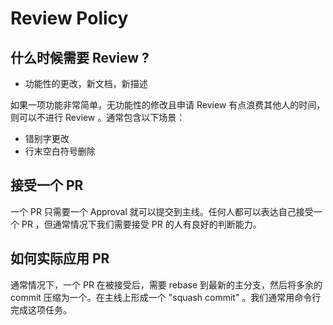 # Review Policy

## 什么时候需要 Review ?

- 功能性的更改，新文档，新描述

如果一项功能非常简单，无功能性的修改且申请 Review 有点浪费其他人的时间，则可以不进行 Review 。通常包含以下场景：

- 错别字更改
- 行末空白符号删除

## 接受一个 PR

一个 PR 只需要一个 Approval 就可以提交到主线。任何人都可以表达自己接受一个 PR ，但通常情况下我们需要接受 PR 的人有良好的判断能力。

## 如何实际应用 PR

通常情况下，一个 PR 在被接受后，需要 rebase 到最新的主分支，然后将多余的 commit 压缩为一个。在主线上形成一个 "squash commit" 。我们通常用命令行完成这项任务。
